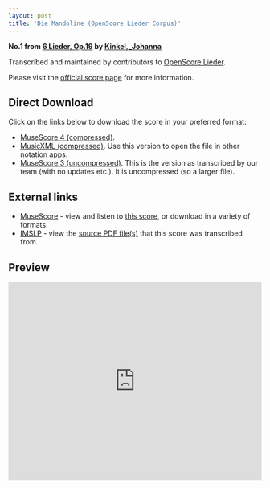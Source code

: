 ```yaml
---
layout: post
title: 'Die Mandoline (OpenScore Lieder Corpus)'
---
```


__No.1 from [6 Lieder, Op.19](https://fourscoreandmore.org/openscore/lieder/Kinkel,_Johanna/6_Lieder,_Op.19/) by [Kinkel,_Johanna](https://fourscoreandmore.org/openscore/lieder/Kinkel,_Johanna)__

Transcribed and maintained by contributors to [OpenScore Lieder].

Please visit the [official score page] for more information.

[official score page]: https://musescore.com/openscore-lieder-corpus/scores/5988112
[OpenScore Lieder]: https://musescore.com/openscore-lieder-corpus

## Direct Download

Click on the links below to download the score in your preferred format:
- [MuseScore 4 (compressed)](https://fourscoreandmore.org/openscore/lieder/Kinkel,_Johanna/6_Lieder,_Op.19/1_Die_Mandoline.mscz).
- [MusicXML (compressed)](https://fourscoreandmore.org/openscore/lieder/Kinkel,_Johanna/6_Lieder,_Op.19/1_Die_Mandoline.mxl). Use this version to open the file in other notation apps.
- [MuseScore 3 (uncompressed)](https://raw.githubusercontent.com/OpenScore/Lieder/refs/heads/main/scores/Kinkel,_Johanna/6_Lieder,_Op.19/1_Die_Mandoline/lc5988112.mscx). This is the version as transcribed by our team (with no updates etc.). It is uncompressed (so a larger file).

## External links

- [MuseScore] - view and listen to [this score][MuseScore], or download in a variety of formats.
- [IMSLP] - view the [source PDF file(s)][IMSLP] that this score was transcribed from.

[MuseScore]: https://musescore.com/score/5988112
[IMSLP]: https://imslp.org/wiki/Special:ReverseLookup/171873

## Preview

<iframe width="100%" height="394" src="https://musescore.com/openscore-lieder-corpus/scores/5988112/embed" frameborder="0" allowfullscreen allow="autoplay; fullscreen"></iframe>

